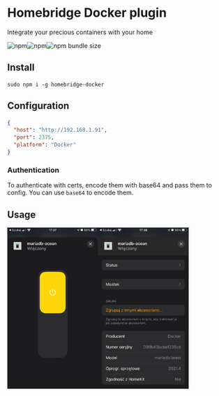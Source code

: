# Homebridge Docker plugin

Integrate your precious containers with your home

![npm](https://img.shields.io/npm/dm/homebridge-docker?style=flat-square)![npm](https://img.shields.io/npm/v/homebridge-docker?style=flat-square)![npm bundle size](https://img.shields.io/bundlephobia/minzip/homebridge-docker?style=flat-square)

## Install

```shell
sudo npm i -g homebridge-docker
```

## Configuration

```json
{
  "host": "http://192.168.1.91", 
  "port": 2375, 
  "platform": "Docker"
}
```

### Authentication

To authenticate with certs, encode them with base64 and pass them to config.
You can use `base64` to encode them.

## Usage

<img src="https://raw.githubusercontent.com/kpostekk/homebridge-docker/main/.github/21-04-11%2017-37-49%201563.png" height="370"><img src="https://raw.githubusercontent.com/kpostekk/homebridge-docker/main/.github/21-04-11%2017-38-00%201564.png" height="370">
